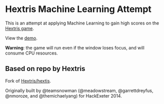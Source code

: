 Hextris Machine Learning Attempt
==========

This is an attempt at applying Machine Learning to gain high scores on the [Hextris game](http://hextris.io/).

View the [demo](https://sicara.github.io/hextris/).

**Warning**: the game will run even if the window loses focus, and will consume CPU resources.

## Based on repo by Hextris

Fork of [Hextris/hextis](https://github.com/Hextris/hextris).

Originally built by @teamsnowman (@meadowstream, @garrettdreyfus, @nmoroze, and @themichaelyang) for HackExeter 2014.
